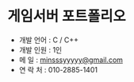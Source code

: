 # 게임서버 포트폴리오

                            
+ 개발 언어 : C / C++
+ 개발 인원 : 1인
+ 메    일 : minsssyyyyy@gmail.com
+ 연 락 처 : 010-2885-1401
